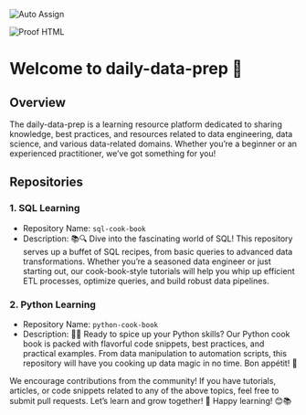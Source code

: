 ![Auto Assign](https://github.com/daily-data-prep/demo-repository/actions/workflows/auto-assign.yml/badge.svg)

![Proof HTML](https://github.com/daily-data-prep/demo-repository/actions/workflows/proof-html.yml/badge.svg)

# Welcome to daily-data-prep 🚀

## Overview
The daily-data-prep is a learning resource platform dedicated to sharing knowledge, best practices, and resources related to data engineering, data science, and various data-related domains. Whether you’re a beginner or an experienced practitioner, we’ve got something for you!

## Repositories
### 1. SQL Learning
* Repository Name: ```sql-cook-book```
* Description: 📚🔍 Dive into the fascinating world of SQL! This repository serves up a buffet of SQL recipes, from basic queries to advanced data transformations. Whether you’re a seasoned data engineer or just starting out, our cook-book-style tutorials will help you whip up efficient ETL processes, optimize queries, and build robust data pipelines.
  
### 2. Python Learning
* Repository Name: ```python-cook-book```
* Description: 🐍📖 Ready to spice up your Python skills? Our Python cook book is packed with flavorful code snippets, best practices, and practical examples. From data manipulation to automation scripts, this repository will have you cooking up data magic in no time. Bon appétit! 🚀

We encourage contributions from the community! If you have tutorials, articles, or code snippets related to any of the above topics, feel free to submit pull requests. Let’s learn and grow together! 🌟
Happy learning! 😊📚



